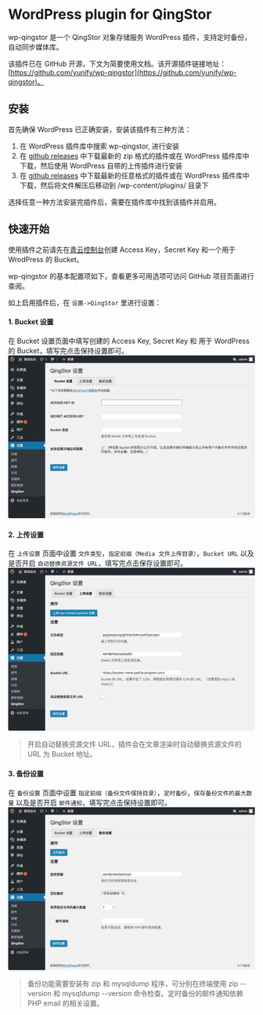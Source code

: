 ---
---

# WordPress plugin for QingStor 

wp-qingstor 是一个 QingStor 对象存储服务 WordPress 插件，支持定时备份，自动同步媒体库。

该插件已在 GitHub 开源，下文为简要使用文档。该开源插件链接地址：[https://github.com/yunify/wp-qingstor](https://github.com/yunify/wp-qingstor)。

## 安装

首先确保 WordPress 已正确安装，安装该插件有三种方法：
1. 在 WordPress 插件库中搜索 wp-qingstor, 进行安装 
2. 在 [github releases](https://github.com/yunify/wp-qingstor/releases) 中下载最新的 zip 格式的插件或在 WordPress 插件库中下载，然后使用 WordPress 自带的上传插件进行安装
3. 在 [github releases](https://github.com/yunify/wp-qingstor/releases) 中下载最新的任意格式的插件或在 WordPress 插件库中下载，然后将文件解压后移动到 /wp-content/plugins/ 目录下

选择任意一种方法安装完插件后，需要在插件库中找到该插件并启用。 

## 快速开始 

使用插件之前请先在[青云控制台](https://console.qingcloud.com/access_keys/)创建 Access Key，Secret Key 和一个用于 WrodPress 的 Bucket。

wp-qingstor 的基本配置项如下，查看更多可用选项可访问 GitHub 项目页面进行查阅。

如上启用插件后，在 `设置->QingStor` 里进行设置：

#### 1. Bucket 设置

  在 Bucket 设置页面中填写创建的 Access Key, Secret Key 和 用于 WordPress 的 Bucket，填写完点击保持设置即可。
[![](_images/wordpress_set_bucket.png)](_images/wordpress_set_bucket.png)

#### 2. 上传设置

  在 `上传设置` 页面中设置 `文件类型`，`指定前缀（Media 文件上传目录）`，`Bucket URL` 以及是否开启 `自动替换资源文件 URL`，填写完点击保存设置即可。
[![](_images/wordpress_set_upload.png)](_images/wordpress_set_upload.png)

> 开启自动替换资源文件 URL，插件会在文章渲染时自动替换资源文件的 URL 为 Bucket 地址。

#### 3. 备份设置

  在 `备份设置` 页面中设置 `指定前缀（备份文件保持目录）`，`定时备份`，`保存备份文件的最大数量` 以及是否开启 `邮件通知`，填写完点击保持设置即可。
[![](_images/wordpress_set_backup.png)](_images/wordpress_set_backup.png)

> 备份功能需要安装有 zip 和 mysqldump 程序，可分别在终端使用 zip --version 和 mysqldump --version 命令检查。定时备份的邮件通知依赖 PHP email 的相关设置。
